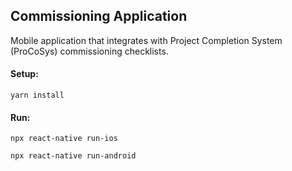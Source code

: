 ## Commissioning Application 
Mobile application that integrates with Project Completion System (ProCoSys) commissioning checklists. 

#### Setup: 
`yarn install`

#### Run:
`npx react-native run-ios`

`npx react-native run-android`